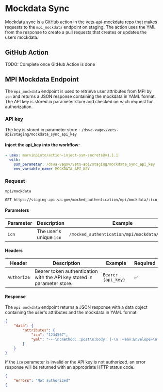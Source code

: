 # Mockdata Sync
Mockdata sync is a GitHub action in the [vets-api-mockdata](https://github.com/department-of-veterans-affairs/vets-api-mockdata) repo that makes requests to the `mpi_mockdata` endpoint on staging. The action uses the YML from the response to create a pull requests that creates or updates the users mockdata.

## GitHub Action

TODO: Complete once GitHub Action is done

## MPI Mockdata Endpoint

The `mpi_mockdata` endpoint is used to retrieve user attributes from MPI by `icn` and returns a JSON response containing the mockdata in YAML format. The API key is stored in parameter store and checked on each request for authorization.

### API key
The key is stored in parameter store -  `/dsva-vagov/vets-api/staging/mockdata_sync_api_key`

#### Inject the api_key into the workflow:
```yml
- uses: marvinpinto/action-inject-ssm-secrets@v1.1.1
  with:
    ssm_parameter: /dsva-vagov/vets-api/staging/mockdata_sync_api_key
    env_variable_name: MOCKDATA_API_KEY
```

### Request
`mpi/mockdata`

```
GET https://staging-api.va.gov/mocked_authentication/mpi/mockdata/:icn
```

#### Parameters
| **Parameter**      | **Description**    | **Example** | **Required**|
| -------------- | ---------------| ------- |---------|
| `icn`            | The user's unique `icn` | `/mocked_authentication/mpi/mockdata/1234567` | ✅       |


#### Headers

| **Header**      | **Description**    | **Example**           | **Required**|
| ----------- | ---------------| ----------------- |---------|
| `Authorize`    | Bearer token authentication with the API key stored in parameter store. | `Bearer {api_key}` | ✅       |

#### Response
The `mpi mockdata` endpoint returns a JSON response with a data object containing the user's attributes and the mockdata in YAML format.

```json
{
    "data": {
        "attributes": {
            "icn": "1234567",
            "yml": "---\n:method: :post\n:body: |-\n  <env:Envelope>\n   <env:Body>\n  .....  </env:Body>\n  </env:Envelope>\n:headers:\n  :connection: close\n  :date: Mon, 10 Apr 2023 15:46:10 UTC\n  content-type: text/xml\n:status: 200\n"
        }
    }
}
```


If the `icn` parameter is invalid or the API key is not authorized, an error response will be returned with an appropriate HTTP status code.
```json
{
    "errors": "Not authorized"
{
```

